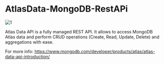 # AtlasData-MongoDB-RestAPi

![1](https://github.com/AviAyano/scripts/blob/master/datapi.png)

Atlas Data API is a fully managed REST API. It allows to access MongoDB Atlas data and perform CRUD operations (Create, Read, Update, Delete) and aggregations with ease.

For more info: https://www.mongodb.com/developer/products/atlas/atlas-data-api-introduction/
